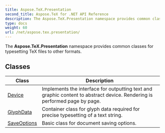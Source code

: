 ```yaml
---
title: Aspose.TeX.Presentation
second_title: Aspose.TeX for .NET API Reference
description: The Aspose.TeX.Presentation namespace provides common classes for typesetting TeX files to other formats
type: docs
weight: 60
url: /net/aspose.tex.presentation/
---
```

The **Aspose.TeX.Presentation** namespace provides common classes for typesetting TeX files to other formats.

## Classes

| Class | Description |
| --- | --- |
| [Device](./device/) | Implements the interface for outputting text and graphic content to abstract device. Rendering is performed page by page. |
| [GlyphData](./glyphdata/) | Container class for glyph data required for precise typesetting of a text string. |
| [SaveOptions](./saveoptions/) | Basic class for document saving options. |


